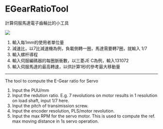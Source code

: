 # EGearRatioTool
計算伺服馬達電子齒輪比的小工具

![](https://i.imgur.com/bmgr4BI.png)

1. 輸入每1mm的使用者單位量
2. 減速比，以7比減速機為例，負載側轉一圈，馬達需要轉7圈，就輸入 1/7
3. 輸入螺杆導程
4. 輸入伺服編碼器的每圈脈衝數，以三菱JE C為例，輸入131072
5. 輸入伺服馬達的最高轉速，以供計算1秒的參考最大移動量
---
The tool to compute the E-Gear ratio for Servo
1. Input the PUU/mm
2. Input the redution ratio. E.g. 7 revolutions on motor results in 1 resolution on load shaft, input 1/7 here.
3. Input the pitch of transimission screw.
4. Input the encoder resolution, PLS/motor revolution.
5. Input the max RPM for the servo motor. This is used to compute the ref. max moving distance in 1s servo operation.

